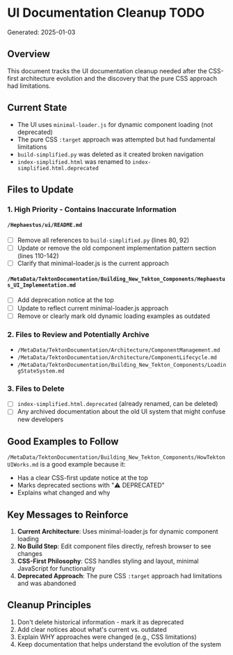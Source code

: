 # UI Documentation Cleanup TODO

Generated: 2025-01-03

## Overview
This document tracks the UI documentation cleanup needed after the CSS-first architecture evolution and the discovery that the pure CSS approach had limitations.

## Current State
- The UI uses `minimal-loader.js` for dynamic component loading (not deprecated)
- The pure CSS `:target` approach was attempted but had fundamental limitations
- `build-simplified.py` was deleted as it created broken navigation
- `index-simplified.html` was renamed to `index-simplified.html.deprecated`

## Files to Update

### 1. High Priority - Contains Inaccurate Information

#### `/Hephaestus/ui/README.md`
- [ ] Remove all references to `build-simplified.py` (lines 80, 92)
- [ ] Update or remove the old component implementation pattern section (lines 110-142)
- [ ] Clarify that minimal-loader.js is the current approach

#### `/MetaData/TektonDocumentation/Building_New_Tekton_Components/Hephaestus_UI_Implementation.md`
- [ ] Add deprecation notice at the top
- [ ] Update to reflect current minimal-loader.js approach
- [ ] Remove or clearly mark old dynamic loading examples as outdated

### 2. Files to Review and Potentially Archive

- `/MetaData/TektonDocumentation/Architecture/ComponentManagement.md`
- `/MetaData/TektonDocumentation/Architecture/ComponentLifecycle.md`
- `/MetaData/TektonDocumentation/Building_New_Tekton_Components/LoadingStateSystem.md`

### 3. Files to Delete

- [ ] `index-simplified.html.deprecated` (already renamed, can be deleted)
- [ ] Any archived documentation about the old UI system that might confuse new developers

## Good Examples to Follow

`/MetaData/TektonDocumentation/Building_New_Tekton_Components/HowTektonUIWorks.md` is a good example because it:
- Has a clear CSS-first update notice at the top
- Marks deprecated sections with "⚠️ DEPRECATED"
- Explains what changed and why

## Key Messages to Reinforce

1. **Current Architecture**: Uses minimal-loader.js for dynamic component loading
2. **No Build Step**: Edit component files directly, refresh browser to see changes
3. **CSS-First Philosophy**: CSS handles styling and layout, minimal JavaScript for functionality
4. **Deprecated Approach**: The pure CSS `:target` approach had limitations and was abandoned

## Cleanup Principles

1. Don't delete historical information - mark it as deprecated
2. Add clear notices about what's current vs. outdated
3. Explain WHY approaches were changed (e.g., CSS limitations)
4. Keep documentation that helps understand the evolution of the system